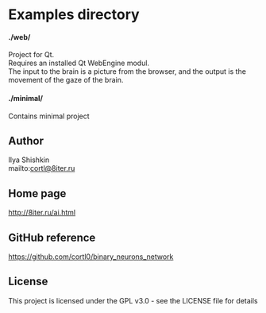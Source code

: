 # Examples directory

#### ./web/
Project for Qt.  
Requires an installed Qt WebEngine modul.  
The input to the brain is a picture from the browser, and the output is the movement of the gaze of the brain.

#### ./minimal/  
Contains minimal project

## Author
Ilya Shishkin  
mailto:cortl@8iter.ru

## Home page
http://8iter.ru/ai.html

## GitHub reference
https://github.com/cortl0/binary_neurons_network

## License
This project is licensed under the GPL v3.0 - see the LICENSE file for details
